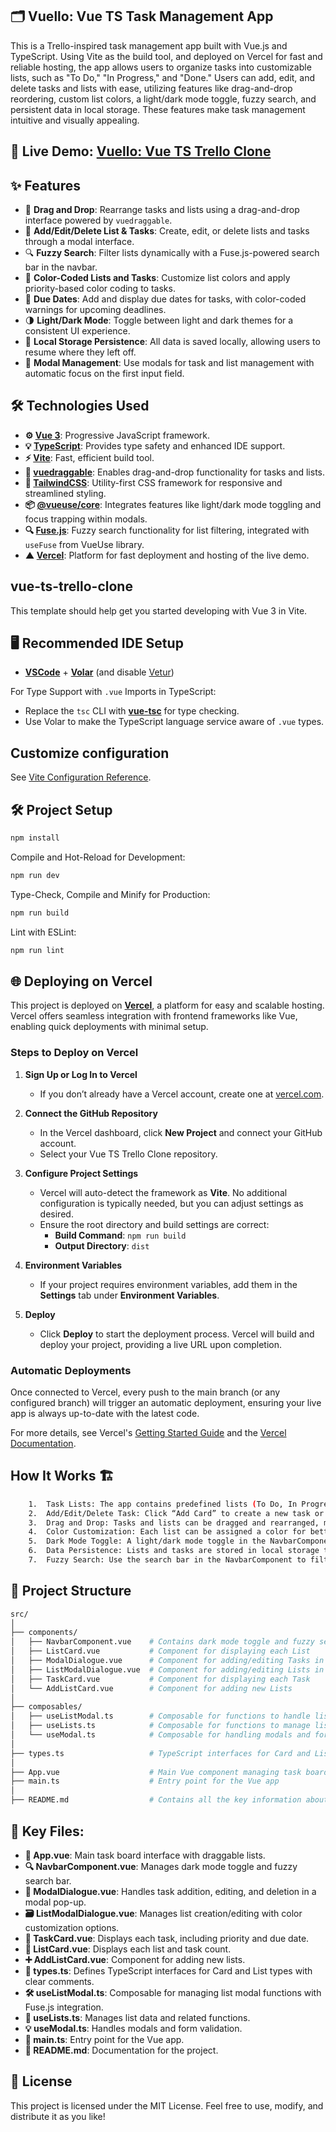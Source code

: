 ## 🗂️ Vuello: Vue TS Task Management App

This is a Trello-inspired task management app built with Vue.js and TypeScript. Using Vite as the build tool, and deployed on Vercel for fast and reliable hosting, the app allows users to organize tasks into customizable lists, such as "To Do," "In Progress," and "Done." Users can add, edit, and delete tasks and lists with ease, utilizing features like drag-and-drop reordering, custom list colors, a light/dark mode toggle, fuzzy search, and persistent data in local storage. These features make task management intuitive and visually appealing.

## 🚀 Live Demo: [Vuello: Vue TS Trello Clone](https://vue-ts-trello-clone-okv3kyeoo-yuta-asakuras-projects.vercel.app/)

## ✨ Features

- 📌 **Drag and Drop**: Rearrange tasks and lists using a drag-and-drop interface powered by `vuedraggable`.
- 📝 **Add/Edit/Delete List & Tasks**: Create, edit, or delete lists and tasks through a modal interface.
- 🔍 **Fuzzy Search**: Filter lists dynamically with a Fuse.js-powered search bar in the navbar.
- 🎨 **Color-Coded Lists and Tasks**: Customize list colors and apply priority-based color coding to tasks.
- 📅 **Due Dates**: Add and display due dates for tasks, with color-coded warnings for upcoming deadlines.
- 🌗 **Light/Dark Mode**: Toggle between light and dark themes for a consistent UI experience.
- 💾 **Local Storage Persistence**: All data is saved locally, allowing users to resume where they left off.
- 🔲 **Modal Management**: Use modals for task and list management with automatic focus on the first input field.

## 🛠️ Technologies Used

- **⚙️ [Vue 3](https://vuejs.org/)**: Progressive JavaScript framework.
- **💡 [TypeScript](https://www.typescriptlang.org/)**: Provides type safety and enhanced IDE support.
- **⚡️ [Vite](https://vitejs.dev/)**: Fast, efficient build tool.
- **🔄 [vuedraggable](https://github.com/SortableJS/vue.draggable.next)**: Enables drag-and-drop functionality for tasks and lists.
- **🎨 [TailwindCSS](https://tailwindcss.com/)**: Utility-first CSS framework for responsive and streamlined styling.
- **📦 [@vueuse/core](https://vueuse.org/)**: Integrates features like light/dark mode toggling and focus trapping within modals.
- **🔍 [Fuse.js](https://vueuse.org/integrations/useFuse/)**: Fuzzy search functionality for list filtering, integrated with `useFuse` from VueUse library.
- **▲ [Vercel](https://vercel.com/)**: Platform for fast deployment and hosting of the live demo.

## vue-ts-trello-clone

This template should help get you started developing with Vue 3 in Vite.

## 🖥️ Recommended IDE Setup

- **[VSCode](https://code.visualstudio.com/)** + **[Volar](https://marketplace.visualstudio.com/items?itemName=Vue.volar)** (and disable [Vetur](https://marketplace.visualstudio.com/items?itemName=octref.vetur))

For Type Support with `.vue` Imports in TypeScript:

- Replace the `tsc` CLI with **[vue-tsc](https://github.com/johnsoncodehk/vue-tsc)** for type checking.
- Use Volar to make the TypeScript language service aware of `.vue` types.

## Customize configuration

See [Vite Configuration Reference](https://vite.dev/config/).

## 🛠️ Project Setup

```sh
npm install
```

Compile and Hot-Reload for Development:

```sh
npm run dev
```

Type-Check, Compile and Minify for Production:

```sh
npm run build
```

Lint with ESLint:

```sh
npm run lint
```

## 🌐 Deploying on Vercel

This project is deployed on **[Vercel](https://vercel.com/)**, a platform for easy and scalable hosting. Vercel offers seamless integration with frontend frameworks like Vue, enabling quick deployments with minimal setup.

### Steps to Deploy on Vercel

1. **Sign Up or Log In to Vercel**

   - If you don’t already have a Vercel account, create one at [vercel.com](https://vercel.com/).

2. **Connect the GitHub Repository**

   - In the Vercel dashboard, click **New Project** and connect your GitHub account.
   - Select your Vue TS Trello Clone repository.

3. **Configure Project Settings**

   - Vercel will auto-detect the framework as **Vite**. No additional configuration is typically needed, but you can adjust settings as desired.
   - Ensure the root directory and build settings are correct:
     - **Build Command**: `npm run build`
     - **Output Directory**: `dist`

4. **Environment Variables**

   - If your project requires environment variables, add them in the **Settings** tab under **Environment Variables**.

5. **Deploy**
   - Click **Deploy** to start the deployment process. Vercel will build and deploy your project, providing a live URL upon completion.

### Automatic Deployments

Once connected to Vercel, every push to the main branch (or any configured branch) will trigger an automatic deployment, ensuring your live app is always up-to-date with the latest code.

For more details, see Vercel's [Getting Started Guide](https://vercel.com/docs/get-started) and the [Vercel Documentation](https://vercel.com/docs).

## How It Works 🏗️

```sh
    1.	Task Lists: The app contains predefined lists (To Do, In Progress, Done) and allows for adding custom lists.
    2.	Add/Edit/Delete Task: Click “Add Card” to create a new task or select an existing task to edit or delete it.
    3.	Drag and Drop: Tasks and lists can be dragged and rearranged, making it easy to track task progress.
    4.	Color Customization: Each list can be assigned a color for better visual organization.
    5.	Dark Mode Toggle: A light/dark mode toggle in the NavbarComponent provides a cohesive experience across themes.
    6.	Data Persistence: Lists and tasks are stored in local storage to maintain data on page refresh.
    7.	Fuzzy Search: Use the search bar in the NavbarComponent to filter lists based on title or content.
```

## 📂 Project Structure

```sh
src/
│
├── components/
│   ├── NavbarComponent.vue    # Contains dark mode toggle and fuzzy search input
│   ├── ListCard.vue           # Component for displaying each List
│   ├── ModalDialogue.vue      # Component for adding/editing Tasks in a modal
│   ├── ListModalDialogue.vue  # Component for adding/editing Lists in a modal
│   ├── TaskCard.vue           # Component for displaying each Task
│   └── AddListCard.vue        # Component for adding new Lists
│
├── composables/
│   ├── useListModal.ts        # Composable for functions to handle list modal
│   ├── useLists.ts            # Composable for functions to manage lists
│   └── useModal.ts            # Composable for handling modals and form validation
│
├── types.ts                   # TypeScript interfaces for Card and List
│
├── App.vue                    # Main Vue component managing task board and draggable lists
├── main.ts                    # Entry point for the Vue app
│
├── README.md                  # Contains all the key information about the project
```

## 🔑 Key Files:

- **📂 App.vue**: Main task board interface with draggable lists.
- **🔍 NavbarComponent.vue**: Manages dark mode toggle and fuzzy search bar.
- **💬 ModalDialogue.vue**: Handles task addition, editing, and deletion in a modal pop-up.
- **🗃️ ListModalDialogue.vue**: Manages list creation/editing with color customization options.
- **📑 TaskCard.vue**: Displays each task, including priority and due date.
- **📝 ListCard.vue**: Displays each list and task count.
- **➕ AddListCard.vue**: Component for adding new lists.
- **📐 types.ts**: Defines TypeScript interfaces for Card and List types with clear comments.
- **🛠️ useListModal.ts**: Composable for managing list modal functions with Fuse.js integration.
- **🔄 useLists.ts**: Manages list data and related functions.
- **💡 useModal.ts**: Handles modals and form validation.
- **🚀 main.ts**: Entry point for the Vue app.
- **📜 README.md**: Documentation for the project.

## 📄 License

This project is licensed under the MIT License. Feel free to use, modify, and distribute it as you like!
